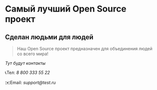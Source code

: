 # Самый лучший Open Source проект

## Сделан людьми для людей

> Наш Open Source проект предназначен для объединения людей со всего мира!

_Тут будут контакты_

📞Тел: _8 800 333 55 22_

✉️Email: _support@test.ru_
